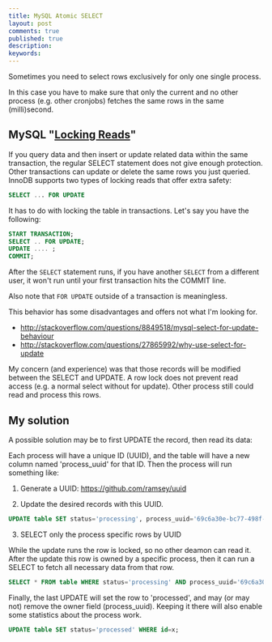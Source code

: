 ```yaml
---
title: MySQL Atomic SELECT
layout: post
comments: true
published: true
description: 
keywords: 
---
```


Sometimes you need to select rows exclusively for only one single process. 

In this case you have to make sure that only the current and no other process (e.g. other cronjobs) fetches the same rows in the same (milli)second. 

## MySQL "[Locking Reads](https://dev.mysql.com/doc/refman/5.7/en/innodb-locking-reads.html)" 

If you query data and then insert or update related data within the same transaction, the regular SELECT statement does not give enough protection. Other transactions can update or delete the same rows you just queried. InnoDB supports two types of locking reads that offer extra safety:

```sql
SELECT ... FOR UPDATE
```

It has to do with locking the table in transactions. Let's say you have the following:

```sql
START TRANSACTION;
SELECT .. FOR UPDATE;
UPDATE .... ;
COMMIT;
```

After the `SELECT` statement runs, if you have another `SELECT` from a different user, it won't run until your first transaction hits the COMMIT line.

Also note that `FOR UPDATE` outside of a transaction is meaningless.

This behavior has some disadvantages and offers not what I'm looking for. 
* <http://stackoverflow.com/questions/8849518/mysql-select-for-update-behaviour>
* <http://stackoverflow.com/questions/27865992/why-use-select-for-update>

My concern (and experience) was that those records will be modified between the SELECT and UPDATE.
A row lock does not prevent read access (e.g. a normal select without for update). Other process still could read and process this rows.

## My solution

A possible solution may be to first UPDATE the record, then read its data:

Each process will have a unique ID (UUID), and the table will have a new column named 'process_uuid' for that ID. Then the process will run something like:

1. Generate a UUID: https://github.com/ramsey/uuid

2. Update the desired records with this UUID.

```sql
UPDATE table SET status='processing', process_uuid='69c6a30e-bc77-498f-954d-1640bc394f74' WHERE status='new';
```

3. SELECT only the process specific rows by UUID

While the update runs the row is locked, so no other deamon can read it. After the update this row is owned by a specific process, then it can run a SELECT to fetch all necessary data from that row.

```sql
SELECT * FROM table WHERE status='processing' AND process_uuid='69c6a30e-bc77-498f-954d-1640bc394f74';
```

Finally, the last UPDATE will set the row to 'processed', and may (or may not) remove the owner field (process_uuid). Keeping it there will also enable some statistics about the process work.

```sql
UPDATE table SET status='processed' WHERE id=x;
```
